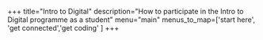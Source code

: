 +++
title="Intro to Digital"
description="How to participate in the Intro to Digital programme as a student"
menu="main"
menus_to_map=['start here', 'get connected','get coding' ]
+++
